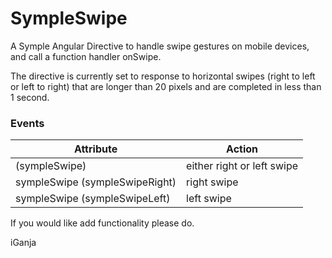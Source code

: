 # SympleSwipe
A Symple Angular Directive to handle swipe gestures on mobile devices, and call a function handler onSwipe.

The directive is currently set to response to horizontal swipes (right to left or left to right) that are longer than 20 pixels and are completed in less than 1 second.

### Events
|Attribute|Action|
|-|-|
|(sympleSwipe)|either right or left swipe|
|sympleSwipe (sympleSwipeRight) | right swipe |
|sympleSwipe (sympleSwipeLeft) | left swipe |

If you would like add functionality please do.

iGanja
